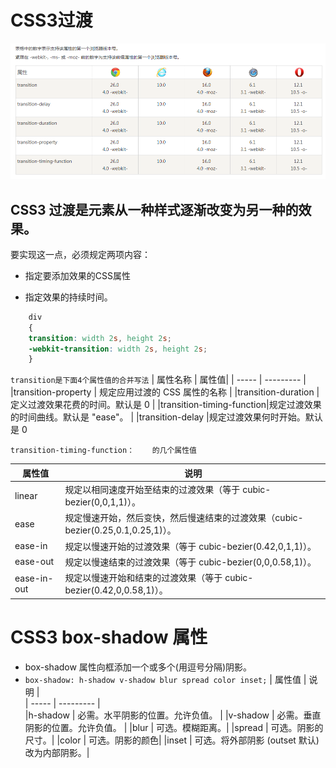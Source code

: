 # CSS3过渡
![Image text](./images/transition.png)
## CSS3 过渡是元素从一种样式逐渐改变为另一种的效果。

要实现这一点，必须规定两项内容：

- 指定要添加效果的CSS属性

- 指定效果的持续时间。
```css
	div 
	{ 
	transition: width 2s, height 2s; 
	-webkit-transition: width 2s, height 2s; 
	}  
```
`transition是下面4个属性值的合并写法`
| 属性名称				| 	属性值|
| -----					| ---------																			|
|transition-property	| 规定应用过渡的 CSS 属性的名称														|
|transition-duration	| 定义过渡效果花费的时间。默认是 0													|
|transition-timing-function|规定过渡效果的时间曲线。默认是 "ease"。											|
|transition-delay		|规定过渡效果何时开始。默认是 0		

`transition-timing-function：	的几个属性值`

| 属性值				| 		说明|
| -----					| ---------																			|
|linear	| 规定以相同速度开始至结束的过渡效果（等于 cubic-bezier(0,0,1,1)）。												|
|ease	| 规定慢速开始，然后变快，然后慢速结束的过渡效果（cubic-bezier(0.25,0.1,0.25,1)）。	
|ease-in	| 规定以慢速开始的过渡效果（等于 cubic-bezier(0.42,0,1,1)）。
|ease-out	| 规定以慢速结束的过渡效果（等于 cubic-bezier(0,0,0.58,1)）。
|ease-in-out	| 规定以慢速开始和结束的过渡效果（等于 cubic-bezier(0.42,0,0.58,1)）。

# CSS3 box-shadow 属性
- box-shadow 属性向框添加一个或多个(用逗号分隔)阴影。
- `box-shadow: h-shadow v-shadow blur spread color inset;`
| 属性值				| 		说明	|																
| -----					| ---------	|																		
|h-shadow	| 必需。水平阴影的位置。允许负值。	|
|v-shadow	| 必需。垂直阴影的位置。允许负值。	|
|blur	| 可选。模糊距离。|
|spread	| 可选。阴影的尺寸。|
|color	| 可选。阴影的颜色|
|inset	| 可选。将外部阴影 (outset 默认) 改为内部阴影。|
